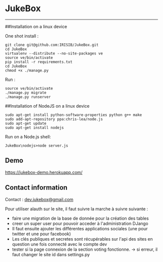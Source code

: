 # JukeBox
_____________________________________
##Installation on a linux device

One shot install :

```shell
git clone git@github.com:IRISIB/JukeBox.git
cd JukeBox
virtualenv --distribute --no-site-packages ve
source ve/bin/activate
pip install -r requirements.txt
cd JukeBox
chmod +x ./manage.py
```

Run :

```shell
source ve/bin/activate 
./manage.py migrate
./manage.py runserver
```

##Installation of NodeJS on a linux device

```shell
sudo apt-get install python-software-properties python g++ make
sudo add-apt-repository ppa:chris-lea/node.js
sudo apt-get update
sudo apt-get install nodejs
```

Run on a Node.js shell:

```shell
JukeBox\nodejs>node server.js
```

## Demo
https://jukebox-demo.herokuapp.com/

## Contact information

Contact : dev.jukebox@gmail.com



Pour utiliser alauth sur le site, il faut suivre la marche à suivre suivante : 

- faire une migration de la base de donnée pour la création des tables 
- creer un super user pour pouvoir acceder à l'administration DJango 
- Il faut ensuite ajouter les différentes applications sociales (une pour twitter et une pour facebook)
- Les clés publiques et secretes sont récupérables sur l'api des sites en question une fois connecté avec le compte dev
- tester si la page connexion de la section voting fonctionne. -> si erreur, il faut changer le site id dans settings.py
